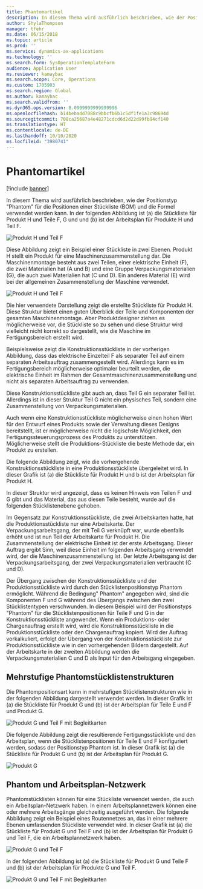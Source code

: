 ```yaml
---
title: Phantomartikel
description: In diesem Thema wird ausführlich beschrieben, wie der Positionstyp "Phantom" für die Positionen einer Stückliste (BOM) und die Formel in Dynamics 365 Supply Chain Management verwendet werden kann.
author: ShylaThompson
manager: tfehr
ms.date: 06/15/2018
ms.topic: article
ms.prod: ''
ms.service: dynamics-ax-applications
ms.technology: ''
ms.search.form: SysOperationTemplateForm
audience: Application User
ms.reviewer: kamaybac
ms.search.scope: Core, Operations
ms.custom: 1705903
ms.search.region: Global
ms.author: kamaybac
ms.search.validfrom: ''
ms.dyn365.ops.version: 8.0999999999999996
ms.openlocfilehash: b14bebadd7088c9bbcfb6b1c5df1fe1a3c98694d
ms.sourcegitcommit: 708ca25687a4e48271cdcd6d2d22d99fb94cf140
ms.translationtype: HT
ms.contentlocale: de-DE
ms.lasthandoff: 10/10/2020
ms.locfileid: "3980741"
---
```

# <a name="phantom-items"></a>Phantomartikel

[!include [banner](../includes/banner.md)]

In diesem Thema wird  ausführlich beschrieben, wie der Positionstyp "Phantom" für die Positionen einer Stückliste (BOM) und die Formel verwendet werden kann. In der folgenden Abbildung ist (a) die Stückliste für Produkt H und Teile F, G und und (b) ist der Arbeitsplan für Produkte H und Teil F.

![Produkt H und Teil F](media/product-H-part-F.png)


Diese Abbildung zeigt ein Beispiel einer Stückliste in zwei Ebenen. Produkt H stellt ein Produkt für eine Maschinenzusammenstellung dar. Die Maschinenmontage besteht aus zwei Teilen, einer elektrische Einheit (F), die zwei Materialien hat (A und B) und eine Gruppe Verpackungsmaterialien (G), die auch zwei Materialien hat (C und D). Ein anderes Material (E) wird bei der allgemeinen Zusammenstellung der Maschine verwendet.

![Produkt H und Teil F](media/product-H-part-B.png)

Die hier verwendete Darstellung zeigt die erstellte Stückliste für Produkt H. Diese Struktur bietet einen guten Überblick der Teile und Komponenten der gesamten Maschinenmontage. Aber Produktdesigner ziehen es möglicherweise vor, die Stückliste so zu sehen und diese Struktur wird vielleicht nicht korrekt so dargestellt, wie die Maschine im Fertigungsbereich erstellt wird. 

Beispielsweise zeigt die Konstruktionsstückliste in der vorherigen Abbildung, dass das elektrische Einzelteil F als separater Teil auf einem separaten Arbeitsauftrag zusammengestellt wird. Allerdings kann es im Fertigungsbereich möglicherweise optimaler beurteilt werden, die elektrische Einheit im Rahmen der Gesamtmaschinenzusammenstellung und nicht als separaten Arbeitsauftrag zu verwenden.

Diese Konstruktionsstückliste gibt auch an, dass Teil G ein separater Teil ist. Allerdings ist in dieser Struktur Teil G nicht ein physisches Teil, sondern eine Zusammenstellung von Verpackungsmaterialien. 

Auch wenn eine Konstruktionsstückliste möglicherweise einen hohen Wert für den Entwurf eines Produkts sowie der Verwaltung dieses Designs bereitstellt, ist er möglicherweise nicht die logischste Möglichkeit, den Fertigungssteuerungsprozess des Produkts zu unterstützen. Möglicherweise stellt die Produktions-Stückliste die beste Methode dar, ein Produkt zu erstellen.

Die folgende Abbildung zeigt, wie die vorhergehende Konstruktionsstückliste in eine Produktionsstückliste übergeleitet wird. In dieser Grafik ist (a) die Stückliste für Produkt H und b ist der Arbeitsplan für Produkt H.

In dieser Struktur wird angezeigt, dass es keinen Hinweis von Teilen F und G gibt und das Material, das aus diesen Teile besteht, wurde auf die folgenden Stücklistenebene gehoben. 

Im Gegensatz zur Konstruktionsstückliste, die zwei Arbeitskarten hatte, hat die Produktionsstückliste nur eine Arbeitskarte. Der Verpackungsarbeitsgang, der mit Teil G verknüpft war, wurde ebenfalls erhöht und ist nun Teil der Arbeitskarte für Produkt H. Die Zusammenstellung der elektrische Einheit ist der erste Arbeitsgang. Dieser Auftrag ergibt Sinn, weil diese Einheit im folgenden Arbeitsgang verwendet wird, der die Maschinenzusammenstellung ist. Der letzte Arbeitsgang ist der Verpackungsarbeitsgang, der zwei Verpackungsmaterialien verbraucht (C und D).

Der Übergang zwischen der Konstruktionsstückliste und der Produktionsstückliste wird durch den Stücklistenpositionstyp Phantom ermöglicht. Während die Bedingung" Phantom" angegeben wird, sind die Komponenten F und G während des Übergangs zwischen den zwei Stücklistentypen verschwunden. In diesem Beispiel wird der Positionstyps "Phantom" für die Stücklistenpositionen für Teile F und G in der Konstruktionsstückliste angewendet. Wenn ein Produktions- oder Chargenauftrag erstellt wird, wird die Konstruktionsstückliste in die Produktionsstückliste oder den Chargenauftrag kopiert. Wird der Auftrag vorkalkuliert, erfolgt der Übergang von der Konstruktionsstückliste zur Produktionsstückliste wie in den vorhergehenden Bildern dargestellt. Auf der Arbeitskarte in der zweiten Abbildung werden die Verpackungsmaterialien C und D als Input für den Arbeitsgang eingegeben. 

## <a name="multilevel-phantom-bom-structures"></a>Mehrstufige Phantomstücklistenstrukturen
Die Phantompositionsart kann in mehrstufigen Stücklistenstrukturen wie in der folgenden Abbildung dargestellt verwendet werden. In dieser Grafik ist (a) die Stückliste für Produkt G und (b) ist der Arbeitsplan für Teile E und F und Produkt G. 

![Produkt G und Teil F mit Begleitkarten](media/product-G-route-sheet-G.png)


Die folgende Abbildung zeigt die resultierende Fertigungsstückliste und den Arbeitsplan, wenn die  Stücklistenpositionen für Teile E und F konfiguriert werden, sodass der Positionstyp Phantom ist. In dieser Grafik ist (a) die Stückliste für Produkt G und (b) ist der Arbeitsplan für Produkt G.

![Produkt G](media/product-G.png)


## <a name="phantom-and-route-network"></a>Phantom und Arbeitsplan-Netzwerk
Phantomstücklisten können für eine Stückliste verwendet werden, die auch ein Arbeitsplan-Netzwerk haben. In einem Arbeitsplannetzwerk können eine oder mehrere Arbeitsgänge gleichzeitig ausgeführt werden. Die folgende Abbildung zeigt ein Beispiel eines Routennetzes an, das in einer mehrere Ebenen umfassenden Stückliste verwendet wird. In dieser Grafik ist (a) die Stückliste für Produkt G und Teil F und (b) ist der Arbeitsplan für Produkt G und Teil F, die ein Arbeitsplannetzwerk haben.

![Produkt G und Teil F](media/product-G-part-F.png)


In der folgenden Abbildung ist (a) die Stückliste für Produkt G und Teile F und (b) ist der Arbeitsplan für Produkte G und Teil F.

![Produkt G und Teil F mit Begleitkarten](media/product-G-part-F-with-route-sheet.png)
